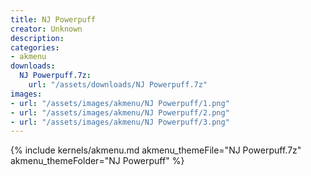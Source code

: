 ```yaml
---
title: NJ Powerpuff
creator: Unknown
description: 
categories:
- akmenu
downloads:
  NJ Powerpuff.7z:
    url: "/assets/downloads/NJ Powerpuff.7z"
images:
- url: "/assets/images/akmenu/NJ Powerpuff/1.png"
- url: "/assets/images/akmenu/NJ Powerpuff/2.png"
- url: "/assets/images/akmenu/NJ Powerpuff/3.png"
---
```


{% include kernels/akmenu.md akmenu_themeFile="NJ Powerpuff.7z" akmenu_themeFolder="NJ Powerpuff" %}
